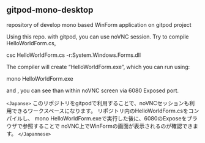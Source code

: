 ## gitpod-mono-desktop
repository of develop mono based WinForm application on gitpod project

Using this repo. with gitpod, you can use noVNC session.
Try to compile HelloWorldForm.cs, 

  csc HelloWorldForm.cs -r:System.Windows.Forms.dll

The compiler will create “HelloWorldForm.exe”, which you can run using:

  mono HelloWorldForm.exe
  
and , you can see than within noVNC screen via 6080 Exposed port.

`<Japanse>`
 このリポジトリをgitpodで利用することで、noVNCセッションも利用できるワークスペースになります。
 リポジトリ内のHelloWorldForm.csをコンパイルし、
 mono HelloWorldForm.exeで実行した後に、6080のExposeをブラウザで参照することで
 noVNC上でWinFormの画面が表示されるのが確認できます。
`</Japannese>`
